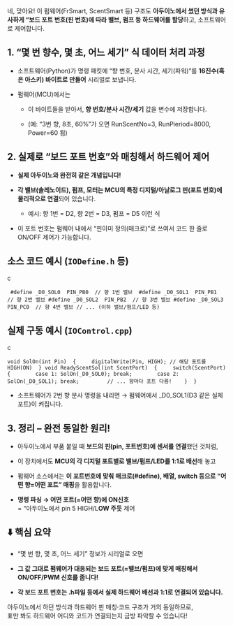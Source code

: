 네, 맞아요! 이 펌웨어(FrSmart, ScentSmart 등) 구조도 **아두이노에서 썼던 방식과 유사하게 “보드 포트 번호(핀 번호)에 따라 밸브, 펌프 등 하드웨어를 할당**하고, 소프트웨어로 제어합니다.

## 1. **“몇 번 향수, 몇 초, 어느 세기” 식 데이터 처리 과정**

- 소프트웨어(Python)가 명령 패킷에 “향 번호, 분사 시간, 세기(파워)”를 **16진수(혹은 아스키) 바이트로 만들어** 시리얼로 보냅니다.
    
- 펌웨어(MCU)에서는
    
    - 이 바이트들을 받아서, **향 번호/분사 시간/세기** 값을 변수에 저장합니다.
        
    - (예: “3번 향, 8초, 60%”가 오면 RunScentNo=3, RunPieriod=8000, Power=60 됨)
        

## 2. **실제로 “보드 포트 번호”와 매칭해서 하드웨어 제어**

- **실제 아두이노와 완전히 같은 개념입니다!**
    
- **각 밸브(솔레노이드), 펌프, 모터는 MCU의 특정 디지털/아날로그 핀(포트 번호)에 물리적으로 연결**되어 있습니다.
    
    - 예시: 향 1번 = D2, 향 2번 = D3, 펌프 = D5 이런 식
        
- 이 포트 번호는 펌웨어 내에서 “핀이미 정의(매크로)”로 쓰여서 코드 한 줄로 ON/OFF 제어가 가능합니다.
    

## 소스 코드 예시 (`IODefine.h` 등)

c


`
#define _D0_SOL0  PIN_PB0  // 향 1번 밸브 
#define _D0_SOL1  PIN_PB1  // 향 2번 밸브
#define _D0_SOL2  PIN_PB2  // 향 3번 밸브
#define _D0_SOL3  PIN_PC0  // 향 4번 밸브 // ... (이하 밸브/펌프/LED 등)`

## 실제 구동 예시 (`IOControl.cpp`)

c

`void SolOn(int Pin) 
{     digitalWrite(Pin, HIGH); // 해당 포트를 HIGH(ON) 
}
void ReadyScentSol(int ScentPort) 
{     switch(ScentPort) 
{        case 1: SolOn(_D0_SOL0); break;        case 2: SolOn(_D0_SOL1); break;        
// ... 향마다 포트 다름!    } 
}`

- 소프트웨어가 2번 향 분사 명령을 내리면 → 펌웨어에서 _D0_SOL1(D3 같은 실제 포트)이 켜집니다.
    

## 3. **정리 – 완전 동일한 원리!**

- 아두이노에서 부품 붙일 때 **보드의 핀(pin, 포트번호)에 센서를 연결**했던 것처럼,
    
- 이 장치에서도 **MCU의 각 디지털 포트별로 밸브/펌프/LED를 1:1로 배선**해 놓고
    
- 펌웨어 소스에서는 **이 포트번호에 맞춰 매크로(#define), 배열, switch 등으로 “어떤 향=어떤 포트” 매핑**을 활용합니다.
    
- **명령 파싱 → 어떤 포트(=어떤 향)에 ON신호**  
    = “아두이노에서 pin 5 HIGH/L**OW 주듯** 제어
    

## ⬇️ 핵심 요약

- “몇 번 향, 몇 초, 어느 세기” 정보가 시리얼로 오면
    
- **그 값 그대로 펌웨어가 대응되는 보드 포트(=밸브/펌프)에 맞게 매칭해서 ON/OFF/PWM 신호를 줍니다!**
    
- **각 보드 포트 번호는 .h파일 등에서 실제 하드웨어 배선과 1:1로 연결되어 있습니다.**
    

아두이노에서 하던 방식과 하드웨어 핀 매칭·코드 구조가 거의 동일하므로,  
표만 봐도 하드웨어 어디와 코드가 연결되는지 금방 파악할 수 있습니다!